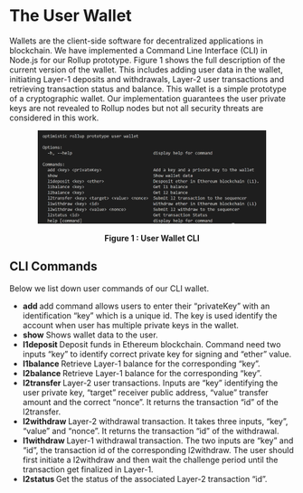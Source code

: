 # The User Wallet
Wallets are the client-side software for decentralized applications in blockchain.
We have implemented a Command Line Interface (CLI) in Node.js for our Rollup
prototype.
Figure 1 shows the full description of the current version of the wallet. This
includes adding user data in the wallet, initiating Layer-1 deposits and withdrawals,
Layer-2 user transactions and retrieving transaction status and balance.
This wallet is a simple prototype of a cryptographic wallet. Our implementation
guarantees the user private keys are not revealed to Rollup nodes but not all security
threats are considered in this work.

<div align="center">
    <img src="opr_wallet.PNG" alt="Image Alt Text" width="80%" height="80%" />
    <p><strong>Figure 1 : User Wallet CLI</strong></p>
</div>

## CLI Commands
Below we list down user commands of our CLI wallet.
- **add <key> <privateKey>** 
add command allows users to enter their “privateKey” 
with an identification “key” which is a unique id. The key is used
identify the account when user has multiple private keys in the wallet.
- **show** Shows wallet data to the user.
- **l1deposit <key> <ether>** Deposit funds in Ethereum blockchain. 
Command need two inputs “key” to identify correct private key for signing and
“ether” value.
- **l1balance <key>** Retrieve Layer-1 balance for the corresponding “key”.
- **l2balance <key>** Retrieve Layer-1 balance for the corresponding “key”.
- **l2transfer <key> <target> <value> <nonce>** Layer-2 user transactions.
Inputs are “key” identifying the user private key, “target” receiver public address,
“value” transfer amount and the correct “nonce”. It returns the transaction “id”
of the l2transfer.
- **l2withdraw <key> <value> <nonce>** Layer-2 withdrawal transaction.
It takes three inputs, “key”, “value” and “nonce”. It returns the transaction “id”
of the withdrawal.
- **l1withdraw <key> <id>** Layer-1 withdrawal transaction. The two inputs
are “key” and “id”, the transaction id of the corresponding l2withdraw. The
user should first initiate a l2withdraw and then wait the challenge period until
the transaction get finalized in Layer-1.
- **l2status <id>** Get the status of the associated Layer-2 transaction “id”.